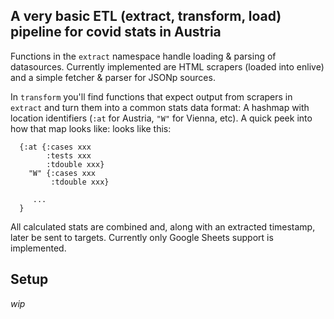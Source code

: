 ## A very basic ETL (extract, transform, load) pipeline for covid stats in Austria

Functions in the `extract` namespace handle loading & parsing of datasources. Currently implemented are HTML scrapers (loaded into enlive) and a simple fetcher & parser for JSONp sources.

In `transform` you'll find functions that expect output from scrapers in `extract` and turn them into a common stats data format: A hashmap
with location identifiers (`:at` for Austria, `"W"` for Vienna, etc). A quick peek into how that map looks like:
looks like this:
```
  {:at {:cases xxx
        :tests xxx
        :tdouble xxx}
    "W" {:cases xxx
         :tdouble xxx}
     
     ...
  }
```

All calculated stats are combined and, along with an extracted timestamp, later be sent to targets. Currently only
Google Sheets support is implemented.

## Setup
_wip_
